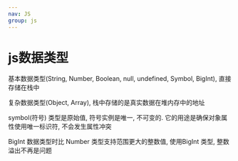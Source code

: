```yaml
---
nav: JS
group: js
---
```

# js数据类型

基本数据类型(String, Number, Boolean, null, undefined, Symbol, BigInt), 直接存储在栈中

复杂数据类型(Object, Array), 栈中存储的是真实数据在堆内存中的地址

symbol(符号) 类型是原始值, 符号实例是唯一, 不可变的. 它的用途是确保对象属性使用唯一标识符, 不会发生属性冲突

BigInt 数据类型时比 Number 类型支持范围更大的整数值, 使用BigInt 类型, 整数溢出不再是问题
